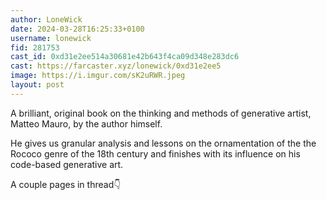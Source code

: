 ```yaml
---
author: LoneWick
date: 2024-03-28T16:25:33+0100
username: lonewick
fid: 281753
cast_id: 0xd31e2ee514a30681e42b643f4ca09d348e283dc6
cast: https://farcaster.xyz/lonewick/0xd31e2ee5
image: https://i.imgur.com/sK2uRWR.jpeg
layout: post
---
```


A brilliant, original book on the thinking and methods of generative artist, Matteo Mauro, by the author himself.

He gives us granular analysis and lessons on the ornamentation of the the Rococo genre of the 18th century and finishes with its influence on his code-based generative art.

A couple pages in thread👇

<img src='https://i.imgur.com/sK2uRWR.jpeg' alt='' referrerpolicy='no-referrer'/>
